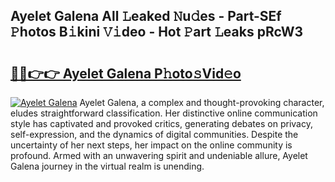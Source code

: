 ## Ayelet Galena All 𝙻eaked 𝙽u𝚍es - Part-SEf 𝙿hotos B𝚒kini 𝚅𝚒deo - Hot 𝙿art 𝙻eaks pRcW3

# <h2><a href="http://ld52utu.urlbe.top/?page=Ayelet+Galena">🔗🔗👉👉 Ayelet Galena P𝚑oto𝚜Vid𝚎o</a></h2>

[![Ayelet Galena](https://i.imgur.com/eBuTRDB.gif)](http://ld52utu.urlbe.top/?page=Ayelet+Galena)
Ayelet Galena, a complex and thought-provoking character, eludes straightforward classification. Her distinctive online communication style has captivated and provoked critics, generating debates on privacy, self-expression, and the dynamics of digital communities. Despite the uncertainty of her next steps, her impact on the online community is profound. Armed with an unwavering spirit and undeniable allure, Ayelet Galena journey in the virtual realm is unending.
